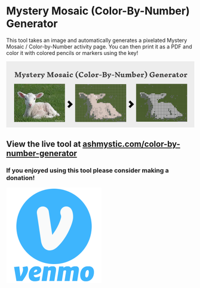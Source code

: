 # Mystery Mosaic (Color-By-Number) Generator
This tool takes an image and automatically generates a pixelated Mystery Mosaic / Color-by-Number activity page. You can then print it as a PDF and color it with colored pencils or markers using the key!

![alt text](https://github.com/ashmystic/color-by-number-generator/blob/master/images/instructions_banner.png?raw=true)

## View the live tool at [ashmystic.com/color-by-number-generator](http://ashmystic.com/color-by-number-generator/)

### If you enjoyed using this tool please consider making a donation!
[<img src="https://github.com/ashmystic/color-by-number-generator/blob/master/images/venmo_logo.png?raw=true">](https://venmo.com/Ash_Mystic)
